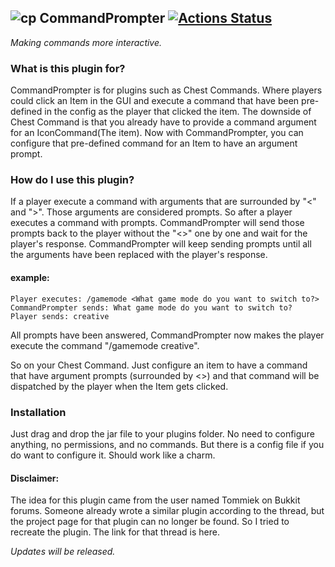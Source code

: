 ## ![cp](https://www.spigotmc.org/data/resource_icons/47/47772.jpg?1506763424) CommandPrompter [![Actions Status](https://github.com/CyR1en/CommandPrompter/workflows/Java%20CI/badge.svg)](https://github.com/CyR1en/CommandPrompter/actions)

_Making commands more interactive._ 
### What is this plugin for?
CommandPrompter is for plugins such as Chest Commands. Where players could click an Item in the GUI and execute a command that have been pre-defined in the config as the player that clicked the item. The downside of Chest Command is that you already have to provide a command argument for an IconCommand(The item). Now with CommandPrompter, you can configure that pre-defined command for an Item to have an argument prompt.

### How do I use this plugin?
If a player execute a command with arguments that are surrounded by "<" and ">". Those arguments are considered prompts. So after a player executes a command with prompts. CommandPrompter will send those prompts back to the player without the "<>" one by one and wait for the player's response. CommandPrompter will keep sending prompts until all the arguments have been replaced with the player's response.

#### example:
```
Player executes: /gamemode <What game mode do you want to switch to?>
CommandPrompter sends: What game mode do you want to switch to?
Player sends: creative
```
All prompts have been answered, CommandPrompter now makes the player execute the command "/gamemode creative".

So on your Chest Command. Just configure an item to have a command that have argument prompts (surrounded by <>) and that command will be dispatched by the player when the Item gets clicked.

### Installation
Just drag and drop the jar file to your plugins folder. No need to configure anything, no permissions, and no commands. But there is a config file if you do want to configure it. Should work like a charm.

#### Disclaimer:
The idea for this plugin came from the user named Tommiek on Bukkit forums. Someone already wrote a similar plugin according to the thread, but the project page for that plugin can no longer be found. So I tried to recreate the plugin. The link for that thread is here.

_Updates will be released._
